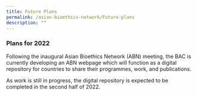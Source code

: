 ```yaml
---
title: Future Plans
permalink: /asian-bioethics-network/Future-plans
description: ""
---
```

### **Plans for 2022**

Following the inaugural Asian Bioethics Network (ABN) meeting, the BAC is currently developing an ABN webpage which will function as a digital repository for countries to share their programmes, work, and publications. 

As work is still in progress, the digital repository is expected to be completed in the second half of 2022.